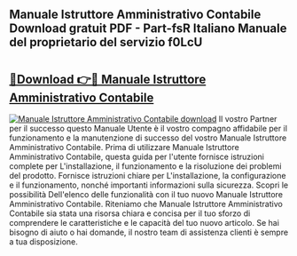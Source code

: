 ## Manuale Istruttore Amministrativo Contabile Download gratuit PDF - Part-fsR Italiano Manuale del proprietario del servizio f0LcU

# <h2><a href="http://dfbdpm.blite.top/?on=Manuale+Istruttore+Amministrativo+Contabile">🔗Download 👉🔴 Manuale Istruttore Amministrativo Contabile</a></h2>

[![Manuale Istruttore Amministrativo Contabile download](https://i.imgur.com/lujVjoI.png)](http://dfbdpm.blite.top/?on=Manuale+Istruttore+Amministrativo+Contabile)
Il vostro Partner per il successo questo Manuale Utente è il vostro compagno affidabile per il funzionamento e la manutenzione di successo del vostro Manuale Istruttore Amministrativo Contabile. Prima di utilizzare Manuale Istruttore Amministrativo Contabile, questa guida per l'utente fornisce istruzioni complete per L'installazione, il funzionamento e la risoluzione dei problemi del prodotto. Fornisce istruzioni chiare per L'installazione, la configurazione e il funzionamento, nonché importanti informazioni sulla sicurezza. Scopri le possibilità Dell'elenco delle funzionalità con il tuo nuovo Manuale Istruttore Amministrativo Contabile. Riteniamo che Manuale Istruttore Amministrativo Contabile sia stata una risorsa chiara e concisa per il tuo sforzo di comprendere le caratteristiche e le capacità del tuo nuovo articolo. Se hai bisogno di aiuto o hai domande, il nostro team di assistenza clienti è sempre a tua disposizione.
